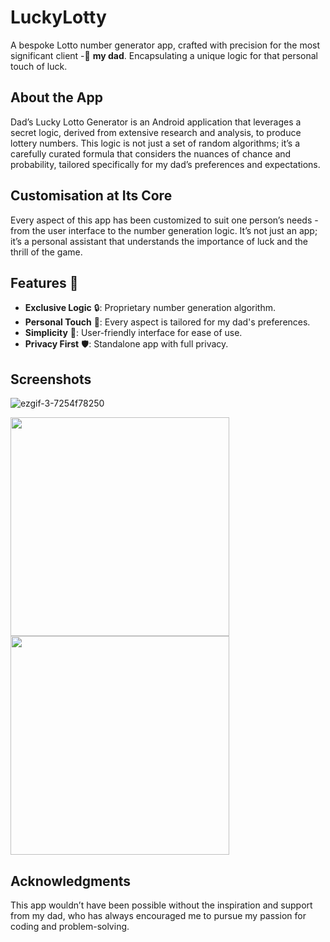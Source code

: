 # LuckyLotty

A bespoke Lotto number generator app, crafted with precision for the most significant client -💖 **my dad**. Encapsulating a unique logic for that personal touch of luck.

## About the App
Dad’s Lucky Lotto Generator is an Android application that leverages a secret logic, derived from extensive research and analysis, to produce lottery numbers. This logic is not just a set of random algorithms; it’s a carefully curated formula that considers the nuances of chance and probability, tailored specifically for my dad’s preferences and expectations.

## Customisation at Its Core
Every aspect of this app has been customized to suit one person’s needs - from the user interface to the number generation logic. It’s not just an app; it’s a personal assistant that understands the importance of luck and the thrill of the game.

## Features 🚀
- **Exclusive Logic** 🔒: Proprietary number generation algorithm.
- **Personal Touch** 💖: Every aspect is tailored for my dad's preferences.
- **Simplicity** 🎯: User-friendly interface for ease of use.
- **Privacy First** 🛡️: Standalone app with full privacy.

## Screenshots
![ezgif-3-7254f78250](https://github.com/Nanisong/LuckyLotty/assets/124329841/ac5afc7a-eaf9-4a50-ad21-042082ea7917)




<p float="center">
  <img src="https://github.com/Nanisong/LuckyLotty/assets/124329841/52b57b9b-3ec7-4635-a51a-6aecd9961e43.png" width="350" />
  <img src="https://github.com/Nanisong/LuckyLotty/assets/124329841/e3952a09-1f2b-42aa-a2b2-48a09e80656f.png" width="350" /> 
</p>

## Acknowledgments
This app wouldn’t have been possible without the inspiration and support from my dad, who has always encouraged me to pursue my passion for coding and problem-solving.

